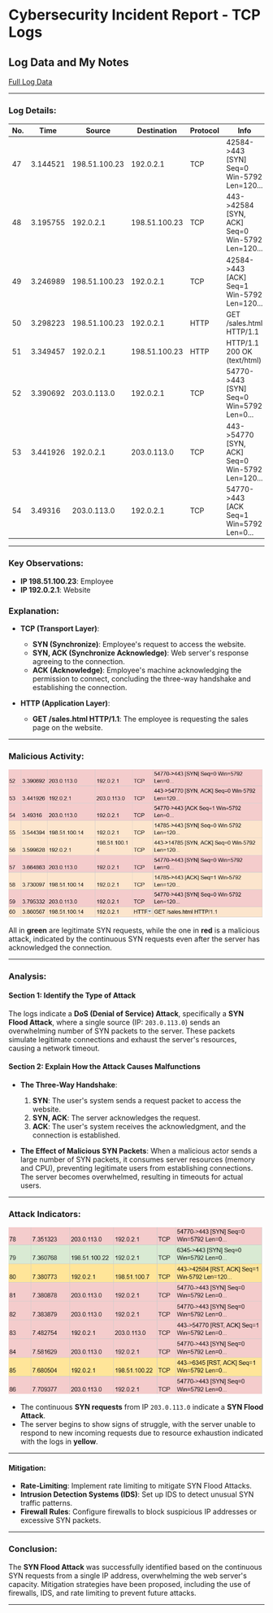 # Cybersecurity Incident Report - TCP Logs

## Log Data and My Notes

[Full Log Data](https://docs.google.com/spreadsheets/d/1enpRzrIao3J2Lp2tOI0hmu1Cu7D7CjLGhFAiTiR9J64/edit?gid=218501934#gid=218501934)

---

### Log Details:

| No. | Time      | Source             | Destination        | Protocol | Info                                          |
|-----|-----------|--------------------|--------------------|----------|-----------------------------------------------|
| 47  | 3.144521  | 198.51.100.23      | 192.0.2.1          | TCP      | 42584->443 [SYN] Seq=0 Win-5792 Len=120...    |
| 48  | 3.195755  | 192.0.2.1          | 198.51.100.23      | TCP      | 443->42584 [SYN, ACK] Seq=0 Win-5792 Len=120... |
| 49  | 3.246989  | 198.51.100.23      | 192.0.2.1          | TCP      | 42584->443 [ACK] Seq=1 Win-5792 Len=120...    |
| 50  | 3.298223  | 198.51.100.23      | 192.0.2.1          | HTTP     | GET /sales.html HTTP/1.1                      |
| 51  | 3.349457  | 192.0.2.1          | 198.51.100.23      | HTTP     | HTTP/1.1 200 OK (text/html)                   |
| 52  | 3.390692  | 203.0.113.0        | 192.0.2.1          | TCP      | 54770->443 [SYN] Seq=0 Win=5792 Len=0...      |
| 53  | 3.441926  | 192.0.2.1          | 203.0.113.0        | TCP      | 443->54770 [SYN, ACK] Seq=0 Win-5792 Len=120... |
| 54  | 3.49316   | 203.0.113.0        | 192.0.2.1          | TCP      | 54770->443 [ACK Seq=1 Win=5792 Len=0...       |

---

### Key Observations:

- **IP 198.51.100.23**: Employee
- **IP 192.0.2.1**: Website

### Explanation:

- **TCP (Transport Layer)**:
  - **SYN (Synchronize)**: Employee's request to access the website.
  - **SYN, ACK (Synchronize Acknowledge)**: Web server's response agreeing to the connection.
  - **ACK (Acknowledge)**: Employee's machine acknowledging the permission to connect, concluding the three-way handshake and establishing the connection.
  
- **HTTP (Application Layer)**:
  - **GET /sales.html HTTP/1.1**: The employee is requesting the sales page on the website.

---

### Malicious Activity:

![Malicious Activity Diagram](https://github.com/WilliamLievesley/My-Cyber-Security-Projects/blob/main/Project%20List/images/Cybersecurity%20Incident%20Report%20-%20TCP%20Logs%20WL/green%20and%20red%20tcp%20log.png)

All in **green** are legitimate SYN requests, while the one in **red** is a malicious attack, indicated by the continuous SYN requests even after the server has acknowledged the connection.

---

### Analysis:

#### Section 1: Identify the Type of Attack
The logs indicate a **DoS (Denial of Service) Attack**, specifically a **SYN Flood Attack**, where a single source (IP: `203.0.113.0`) sends an overwhelming number of SYN packets to the server. These packets simulate legitimate connections and exhaust the server's resources, causing a network timeout.

#### Section 2: Explain How the Attack Causes Malfunctions

- **The Three-Way Handshake**:
  1. **SYN**: The user's system sends a request packet to access the website.
  2. **SYN, ACK**: The server acknowledges the request.
  3. **ACK**: The user's system receives the acknowledgment, and the connection is established.
  
- **The Effect of Malicious SYN Packets**:
  When a malicious actor sends a large number of SYN packets, it consumes server resources (memory and CPU), preventing legitimate users from establishing connections. The server becomes overwhelmed, resulting in timeouts for actual users.

---
### Attack Indicators:
![SYN Flood Attack](https://github.com/WilliamLievesley/My-Cyber-Security-Projects/blob/main/Project%20List/images/Cybersecurity%20Incident%20Report%20-%20TCP%20Logs%20WL/green%20red%20and%20yellow%20tcp%20log.png)


- The continuous **SYN requests** from IP `203.0.113.0` indicate a **SYN Flood Attack**.
- The server begins to show signs of struggle, with the server unable to respond to new incoming requests due to resource exhaustion indicated with the logs in **yellow**.

---

#### Mitigation:

- **Rate-Limiting**: Implement rate limiting to mitigate SYN Flood Attacks.
- **Intrusion Detection Systems (IDS)**: Set up IDS to detect unusual SYN traffic patterns.
- **Firewall Rules**: Configure firewalls to block suspicious IP addresses or excessive SYN packets.

---

### Conclusion:

The **SYN Flood Attack** was successfully identified based on the continuous SYN requests from a single IP address, overwhelming the web server's capacity. Mitigation strategies have been proposed, including the use of firewalls, IDS, and rate limiting to prevent future attacks.

---


